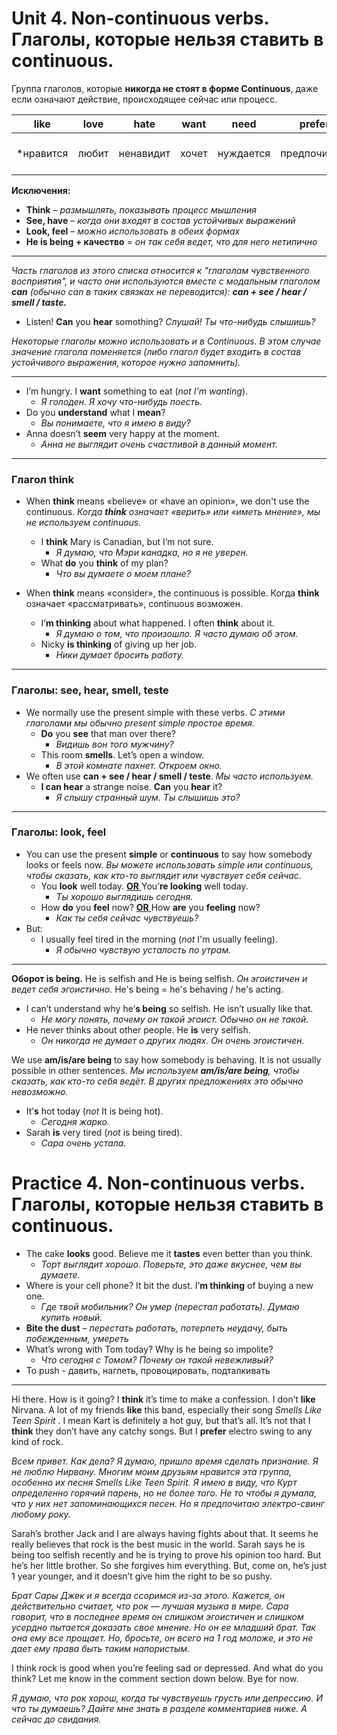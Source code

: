 # Unit 4. Non-continuous verbs. Глаголы, которые нельзя ставить в continuous.

Группа глаголов, которые __никогда не стоят в форме Continuous__, даже если означают действие, происходящее сейчас или процесс.

like | love | hate | want | need | prefer | know | realise | suppose | mean | understand | believe | remember | belong | contain | consist | depend | seem | fit
---|---|---|---|---|---|---|---|---|---|---|---|---|---|---|---|---|---|---
*нравится | любит | ненавидит | хочет | нуждается | предпочитает | знает | понимает | предполагает | имеет в виду | понимает | верит | помнит | принадлежит | содержит | состоит | зависит | кажется | подходит*

__Исключения:__
- __Think__ – *размышлять, показывать процесс мышления*
- __See, have__ – *когда они входят в состав устойчивых выражений*
- __Look, feel__ – *можно использовать в обеих формах*
- __He is being + качество__ = *он так себя ведет, что для него нетипично*

---
*Часть глаголов из этого списка относится к "глаголам чувственного восприятия", и часто они используются вместе с модальным глаголом __can__ (обычно can в таких связках не переводится): __can + see / hear / smell / taste.__*
- Listen! __Can__ you __hear__ somothing? *Слушай! Ты что-нибудь слышишь?*

*Некоторые глаголы можно использовать и в Continuous. В этом случае значение глагола поменяется (либо глагол будет входить в состав устойчивого выражения, которое нужно запомнить).*

---
- I’m hungry. I __want__ something to eat (*not I'm wanting*).
    - *Я голоден. Я хочу что-нибудь поесть.*
- Do you __understand__ what I __mean__?
    - *Вы понимаете, что я имею в виду?*
- Anna doesn’t __seem__ very happy at the moment.
    - *Анна не выглядит очень счастливой в данный момент.*

---
### Глагол think
- When __think__ means «believe» or «have an opinion», we don't use the continuous. *Когда __think__ означает «верить» или «иметь мнение», мы не используем continuous.*
    - I __think__ Mary is Canadian, but I’m not sure.
        - *Я думаю, что Мэри канадка, но я не уверен.*
    - What __do__ you __think__ of my plan?
        - *Что вы думаете о моем плане?*

- When __think__ means «consider», the continuous is possible. Когда __think__ означает «рассматривать», continuous возможен.
    - I’__m thinking__ about what happened. I often __think__ about it.
        - *Я думаю о том, что произошло. Я часто думаю об этом.*
    - Nicky __is thinking__ of giving up her job.
        - *Ники думает бросить работу.*

---
### Глаголы: see, hear, smell, teste
- We normally use the present simple with these verbs. *С этими глаголами мы обычно present simple простое время.*
    - __Do__ you __see__ that man over there?
        - *Видишь вон того мужчину?*
    - This room __smells__. Let’s open a window.
        - *В этой комнате пахнет. Откроем окно.*
- We often use __can + see / hear / smell / teste__. *Мы часто используем.*
    - __I can hear__ a strange noise. __Can__ you __hear__ it?
        - *Я слышу странный шум. Ты слышишь это?*

---
### Глаголы: look, feel
- You can use the present __simple__ or __continuous__ to say how somebody looks or feels now. *Вы можете использовать simple или continuous, чтобы сказать, как кто-то выглядит или чувствует себя сейчас.*
    - You __look__ well today. <ins> __OR__ </ins> You’__re looking__ well today.
        - *Ты хорошо выглядишь сегодня.*
    - How __do__ you __feel__ now? <ins> __OR__ </ins> How __are__ you __feeling__ now?
        - *Как ты себя сейчас чувствуешь?*
- But:
    - I usually feel tired in the morning (*not* I'm usually feeling).
        - *Я обычно чувствую усталость по утрам.*

---
__Оборот is being.__ He is selfish and He is being selfish. *Он эгоистичен и ведет себя эгоистично.*
He's being = he's behaving / he's acting.
- I can’t understand why he’__s being__ so selfish. He isn’t usually like that.
    - *Не могу понять, почему он такой эгоист. Обычно он не такой.*
- He never thinks about other people. He __is__ very selfish.
    - *Он никогда не думает о других людях. Он очень эгоистичен.*

We use __am/is/are being__ to say how somebody is behaving. It is not usually possible in other sentences. *Мы используем __am/is/are being__, чтобы сказать, как кто-то себя ведёт. В других предложениях это обычно невозможно.*
- It’__s__ hot today (*not* It is being hot).
    - *Сегодня жарко.*
- Sarah __is__ very tired (*not* is being tired).
    - *Сара очень устала.*


# Practice 4. Non-continuous verbs. Глаголы, которые нельзя ставить в continuous.

- The cake __looks__ good. Believe me it __tastes__ even better than you think.
    - *Торт выглядит хорошо. Поверьте, это даже вкуснее, чем вы думаете.*
- Where is your cell phone? It bit the dust. I’__m thinking__ of buying a new one.
    - *Где твой мобильник? Он умер (перестал работать). Думаю купить новый.*
- __Bite the dust__ – *перестать работать, потерпеть неудачу, быть побежденным, умереть*
- What’s wrong with Tom today? Why is he being so impolite? 
    - *Что сегодня с Томом? Почему он такой невежливый?*
- To push - давить, наглеть, провоцировать, подталкивать

---
Hi there. How is it going? I __think__ it’s time to make a confession. I don’t __like__ Nirvana. A lot of my friends __like__ this band, especially their song *Smells Like Teen Spirit* . I mean Kart is definitely a hot guy, but that’s all. It’s not that I __think__ they don’t have any catchy songs. But I __prefer__ electro swing to any kind of rock.

*Всем привет. Как дела? Я думаю, пришло время сделать признание. Я не люблю Нирвану. Многим моим друзьям нравится эта группа, особенно их песня Smells Like Teen Spirit. Я имею в виду, что Курт определенно горячий парень, но не более того. Не то чтобы я думала, что у них нет запоминающихся песен. Но я предпочитаю электро-свинг любому року.*

Sarah’s brother Jack and I are always having fights about that. It seems he really believes that rock is the best music in the world. Sarah says he is being too selfish recently and he is trying to prove his opinion too hard. But he’s her little brother. So she forgives him everything. But, come on, he’s just 1 year younger, and it doesn’t give him the right to be so pushy.

*Брат Сары Джек и я всегда ссоримся из-за этого. Кажется, он действительно считает, что рок — лучшая музыка в мире. Сара говорит, что в последнее время он слишком эгоистичен и слишком усердно пытается доказать свое мнение. Но он ее младший брат. Так она ему все прощает. Но, бросьте, он всего на 1 год моложе, и это не дает ему права быть таким напористым.*

I think rock is good when you’re feeling sad or depressed. And what do you think? Let me know in the comment section down below. Bye for now.

*Я думаю, что рок хорош, когда ты чувствуешь грусть или депрессию. И что ты думаешь? Дайте мне знать в разделе комментариев ниже. А сейчас до свидания.*


